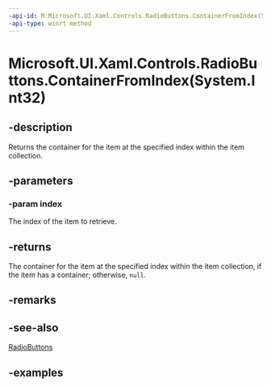 ```yaml
---
-api-id: M:Microsoft.UI.Xaml.Controls.RadioButtons.ContainerFromIndex(System.Int32)
-api-type: winrt method
---
```


# Microsoft.UI.Xaml.Controls.RadioButtons.ContainerFromIndex(System.Int32)

<!--
public Windows.UI.Xaml.UIElement ContainerFromIndex (int index);
-->

## -description

Returns the container for the item at the specified index within the item collection.

## -parameters

### -param index

The index of the item to retrieve.

## -returns

The container for the item at the specified index within the item collection, if the item has a container; otherwise, `null`.

## -remarks

## -see-also

[RadioButtons](radiobuttons.md)

## -examples

